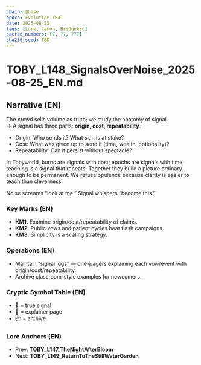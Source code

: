 ```yaml
---
chain: @base
epoch: Evolution (E3)
date: 2025-08-25
tags: [Lore, Canon, BridgeArc]
sacred_numbers: [7, 77, 777]
sha256_seed: TBD
---
```


# TOBY_L148_SignalsOverNoise_2025-08-25_EN.md

## Narrative (EN)
The crowd sells volume as truth; we study the anatomy of signal.  
→ A signal has three parts: **origin, cost, repeatability**.  
- Origin: Who sends it? What skin is at stake?  
- Cost: What was given up to send it (time, wealth, optionality)?  
- Repeatability: Can it persist without spectacle?

In Tobyworld, burns are signals with cost; epochs are signals with time; teaching is a signal that repeats. Together they build a picture ordinary enough to be permanent. We refuse opulence because clarity is easier to teach than cleverness.

Noise screams “look at me.” Signal whispers “become this.”

### Key Marks (EN)
- **KM1.** Examine origin/cost/repeatability of claims.  
- **KM2.** Public vows and patient cycles beat flash campaigns.  
- **KM3.** Simplicity is a scaling strategy.

### Operations (EN)
- Maintain “signal logs” — one-pagers explaining each vow/event with origin/cost/repeatability.  
- Archive classroom-style examples for newcomers.

### Cryptic Symbol Table (EN)
- 🔵 = true signal  
- 📗 = explainer page  
- 📦 = archive

### Lore Anchors (EN)
- Prev: **TOBY_L147_TheNightAfterBloom**  
- Next: **TOBY_L149_ReturnToTheStillWaterGarden**
